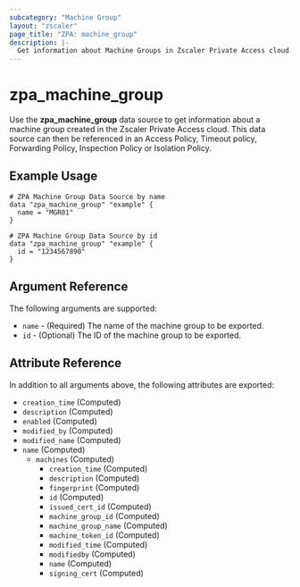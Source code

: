```yaml
---
subcategory: "Machine Group"
layout: "zscaler"
page_title: "ZPA: machine_group"
description: |-
  Get information about Machine Groups in Zscaler Private Access cloud.
---
```


# zpa_machine_group

Use the **zpa_machine_group** data source to get information about a machine group created in the Zscaler Private Access cloud. This data source can then be referenced in an Access Policy, Timeout policy, Forwarding Policy, Inspection Policy or Isolation Policy.

## Example Usage

```hcl
# ZPA Machine Group Data Source by name
data "zpa_machine_group" "example" {
  name = "MGR01"
}
```

```hcl
# ZPA Machine Group Data Source by id
data "zpa_machine_group" "example" {
  id = "1234567890"
}
```

## Argument Reference

The following arguments are supported:

* `name` - (Required) The name of the machine group to be exported.
* `id` - (Optional) The ID of the machine group to be exported.

## Attribute Reference

In addition to all arguments above, the following attributes are exported:

* `creation_time` (Computed)
* `description` (Computed)
* `enabled` (Computed)
* `modified_by` (Computed)
* `modified_name` (Computed)
* `name` (Computed)
  * `machines` (Computed)
    * `creation_time` (Computed)
    * `description` (Computed)
    * `fingerprint` (Computed)
    * `id` (Computed)
    * `issued_cert_id` (Computed)
    * `machine_group_id` (Computed)
    * `machine_group_name` (Computed)
    * `machine_token_id` (Computed)
    * `modified_time` (Computed)
    * `modifiedby` (Computed)
    * `name` (Computed)
    * `signing_cert` (Computed)
